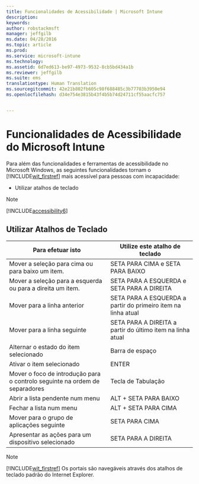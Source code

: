 ```yaml
---
title: Funcionalidades de Acessibilidade | Microsoft Intune
description: 
keywords: 
author: robstackmsft
manager: jeffgilb
ms.date: 04/28/2016
ms.topic: article
ms.prod: 
ms.service: microsoft-intune
ms.technology: 
ms.assetid: 6d7ed613-be97-4973-9532-8cb5bd434a1b
ms.reviewer: jeffgilb
ms.suite: ems
translationtype: Human Translation
ms.sourcegitcommit: 42e21b802fb605c98f688485c3b77703b3950e94
ms.openlocfilehash: d34e754e3815b43f4b5b74d24711cf55aacfc757


---
```


# Funcionalidades de Acessibilidade do Microsoft Intune
Para além das funcionalidades e ferramentas de acessibilidade no Microsoft Windows, as seguintes funcionalidades tornam o [!INCLUDE[wit_firstref](./includes/wit_firstref_md.md)] mais acessível para pessoas com incapacidade:

-   Utilizar atalhos de teclado

> [!NOTE]
> [!INCLUDE[accessibility6](./includes/accessibility6_md.md)]

## Utilizar Atalhos de Teclado

|Para efetuar isto|Utilize este atalho de teclado|
|--------------|------------------------------|
|Mover a seleção para cima ou para baixo um item.|SETA PARA CIMA e SETA PARA BAIXO|
|Mover a seleção para a esquerda ou para a direita um item.|SETA PARA A ESQUERDA e SETA PARA A DIREITA|
|Mover para a linha anterior|SETA PARA A ESQUERDA a partir do primeiro item na linha atual|
|Mover para a linha seguinte|SETA PARA A DIREITA a partir do último item na linha atual|
|Alternar o estado do item selecionado|Barra de espaço|
|Ativar o item selecionado|ENTER|
|Mover o foco de introdução para o controlo seguinte na ordem de separadores|Tecla de Tabulação|
|Abrir a lista pendente num menu|ALT + SETA PARA BAIXO|
|Fechar a lista num menu|ALT + SETA PARA CIMA|
|Mover para o grupo de aplicações seguinte|SETA PARA CIMA|
|Apresentar as ações para um dispositivo selecionado|SETA PARA A DIREITA|
> [!NOTE]
> [!INCLUDE[wit_firstref](./includes/wit_firstref_md.md)] Os portais são navegáveis através dos atalhos de teclado padrão do Internet Explorer.




<!--HONumber=Jun16_HO4-->


